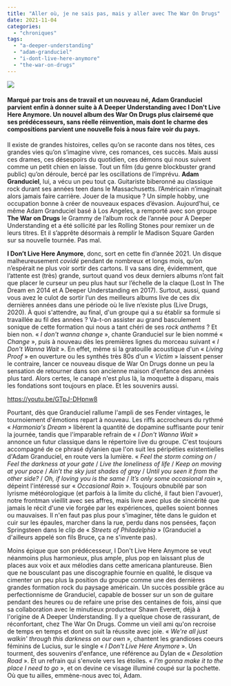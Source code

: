 ```yaml
---
title: "Aller où, je ne sais pas, mais y aller avec The War On Drugs"
date: 2021-11-04
categories: 
  - "chroniques"
tags: 
  - "a-deeper-understanding"
  - "adam-granduciel"
  - "i-dont-live-here-anymore"
  - "the-war-on-drugs"
---
```


![](images/the-war-on-drugs-i-dont-live-here-anymore-scaled-e1626704679508.jpeg)

#### **Marqué par trois ans de travail et un nouveau né, Adam Granduciel parvient enfin à donner suite à A Deeper Understanding avec I Don't Live Here Anymore. Un nouvel album des War On Drugs plus clairsemé que ses prédécesseurs, sans réelle réinvention, mais dont le charme des compositions parvient une nouvelle fois à nous faire voir du pays.**

<!--more-->

Il existe de grandes histoires, celles qu’on se raconte dans nos têtes, ces grandes vies qu’on s’imagine vivre, ces romances, ces succès. Mais aussi ces drames, ces désespoirs du quotidien, ces démons qui nous suivent comme un petit chien en laisse. Tout un film (du genre blockbuster grand public) qu’on déroule, bercé par les oscillations de l’imprévu. **Adam Granduciel**, lui, a vécu un peu tout ça. Guitariste biberonné au classique rock durant ses années teen dans le Massachusetts. l’Américain n’imaginait alors jamais faire carrière. Jouer de la musique ? Un simple hobby, une occupation bonne à créer de nouveaux espaces d’évasion. Aujourd’hui, ce même Adam Granduciel basé à Los Angeles, a remporté avec son groupe **The War on Drugs** le Grammy de l’album rock de l’année pour A Deeper Understanding et a été sollicité par les Rolling Stones pour remixer un de leurs titres. Et il s’apprête désormais à remplir le Madison Square Garden sur sa nouvelle tournée. Pas mal.

**I Don’t Live Here Anymore**, donc, sort en cette fin d’année 2021. Un disque malheureusement _covidé_ pendant de nombreux et longs mois, qu’on n’espérait ne plus voir sortir des cartons. Il va sans dire, évidemment, que l’attente est (très) grande, surtout quand vos deux derniers albums n’ont fait que placer le curseur un peu plus haut sur l’échelle de la claque (Lost In The Dream en 2014 et A Deeper Understanding en 2017). Surtout, aussi, quand vous avez le culot de sortir l’un des meilleurs albums live de ces dix dernières années dans une période où le live n’existe plus (Live Drugs, 2020). À quoi s'attendre, au final, d'un groupe qui a su établir sa formule si travaillée au fil des années ? Va-t-on assister au grand basculement sonique de cette formation qui nous a tant chéri de ses _rock anthems_ ? Et bien non. « _I don't wanna change_ », chante Granduciel sur le bien nommé « _Change_ », puis à nouveau dès les premières lignes du morceau suivant « _I Don't Wanna Wait_ ». En effet, même si la gratouille acoustique d'un « _Living Proof_ » en ouverture ou les synthés très 80s d'un « _Victim_ » laissent penser le contraire, lancer ce nouveau disque de War On Drugs donne un peu la sensation de retourner dans son ancienne maison d'enfance des années plus tard. Alors certes, le canapé n'est plus là, la moquette à disparu, mais les fondations sont toujours en place. Et les souvenirs aussi.

https://youtu.be/GTpJ-DHpnw8

Pourtant, dès que Granduciel rallume l'ampli de ses Fender vintages, le tournoiement d'émotions repart à nouveau. Les riffs accrocheurs du rythmé « _Harmonia's Dream_ » libèrent la quantité de dopamine suffisante pour tenir la journée, tandis que l'imparable refrain de « _I Don't Wanna Wait_ » annonce un futur classique dans le répertoire live du groupe. C'est toujours accompagné de ce phrasé dylanien que l'on suit les péripéties existentielles d'Adam Granduciel, en route vers la lumière. « _Feel the storm coming on_ / _Feel the darkness at your gate_ / _Live the loneliness of life_ / _Keep on moving at your pace_ / _Ain’t the sky just shades of gray_ / _Until you seen it from the other side?_ / _Oh, if loving you is the same_ / _It’s only some occasional rain_ », dépeint l'intéressé sur « _Occasional Rain_ ». Toujours obnubilé par son lyrisme météorologique (et parfois à la limite du cliché, il faut bien l'avouer), notre frontman vieillit avec ses affres, mais livre avec plus de sincérité que jamais le récit d'une vie forgée par les expériences, quelles soient bonnes ou mauvaises. Il n'en faut pas plus pour s'imaginer, tête dans le guidon et cuir sur les épaules, marcher dans la rue, perdu dans nos pensées, façon Springsteen dans le clip de « _Streets of Philadelphia_ » (Granduciel a d'ailleurs appelé son fils Bruce, ça ne s'invente pas).

Moins épique que son prédécesseur, I Don't Live Here Anymore se veut néanmoins plus harmonieux, plus ample, plus pop en laissant plus de places aux voix et aux mélodies dans cette americana plantureuse. Bien que ne bousculant pas une discographie fournie en qualité, le disque va cimenter un peu plus la position du groupe comme une des dernières grandes formation rock du paysage américain. Un succès possible grâce au perfectionnisme de Granduciel, capable de bosser sur un son de guitare pendant des heures ou de refaire une prise des centaines de fois, ainsi que sa collaboration avec le minutieux producteur Shawn Everett, déjà à l'origine de A Deeper Understanding. Il y a quelque chose de rassurant, de réconfortant, chez The War On Drugs. Comme un vieil ami qu'on recroise de temps en temps et dont on suit la réussite avec joie. « _We're all just walkin' through this darkness on our own_ », chantent les grandioses coeurs féminins de Lucius, sur le single « _I Don't Live Here Anymore_ ». Un tourment, des souvenirs d'enfance, une référence au Dylan de « _Desolation Road_ ». Et un refrain qui s'envole vers les étoiles. « _I'm gonna make it to_ _the place I need to go_ », et on devine ce visage illuminé coupé sur la pochette. Où que tu ailles, emmène-nous avec toi, Adam.
